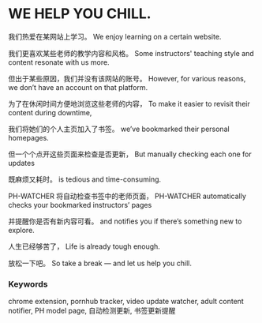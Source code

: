 WE HELP YOU CHILL.
===================

我们热爱在某网站上学习。
We enjoy learning on a certain website.

我们更喜欢某些老师的教学内容和风格。
Some instructors' teaching style and content resonate with us more.

但出于某些原因，我们并没有该网站的账号。
However, for various reasons, we don’t have an account on that platform.

为了在休闲时间方便地浏览这些老师的内容，
To make it easier to revisit their content during downtime,

我们将她们的个人主页加入了书签。
we’ve bookmarked their personal homepages.

但一个个点开这些页面来检查是否更新，
But manually checking each one for updates

既麻烦又耗时。
is tedious and time-consuming.

PH-WATCHER 将自动检查书签中的老师页面，
PH-WATCHER automatically checks your bookmarked instructors’ pages

并提醒你是否有新内容可看。
and notifies you if there’s something new to explore.

人生已经够苦了，
Life is already tough enough.

放松一下吧。
So take a break — and let us help you chill.

### Keywords
chrome extension, pornhub tracker, video update watcher, adult content notifier, PH model page, 自动检测更新, 书签更新提醒
